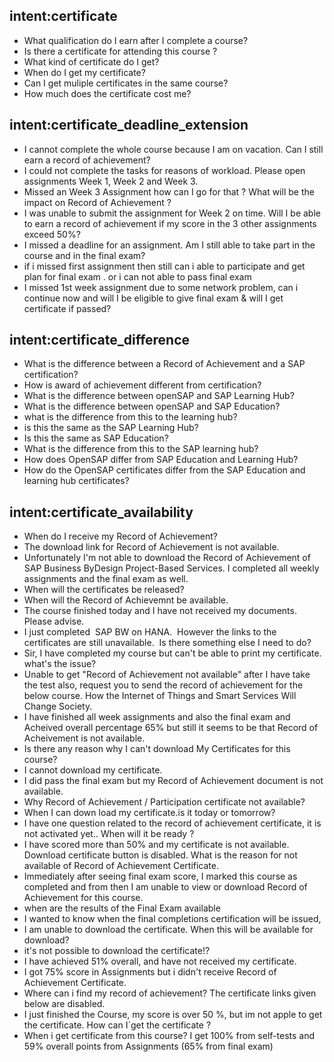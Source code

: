 ## intent:certificate
- What qualification do I earn after I complete a course?
- Is there a certificate for attending this course ?
- What kind of certificate do I get?
- When do I get my certificate?
- Can I get muliple certificates in the same course?
- How much does the certificate cost me?

## intent:certificate_deadline_extension
- I cannot complete the whole course because I am on vacation. Can I still earn a record of achievement?
- I could not complete the tasks for reasons of workload. Please open assignments Week 1, Week 2 and Week 3.
- Missed an Week 3 Assignment how can I go for that ? What will be the impact on Record of Achievement ?
- I was unable to submit the assignment for Week 2 on time. Will I be able to earn a record of achievement if my score in the 3 other assignments exceed 50%?
- I missed a deadline for an assignment. Am I still able to take part in the course and in the final exam?
- if i missed first assignment then still can i able to participate and get plan for final exam . or i can not able to pass final exam
- I missed 1st week assignment due to some network problem, can i continue now and will I be eligible to give final exam & will I get certificate if passed?

## intent:certificate_difference
- What is the difference between a Record of Achievement and a SAP certification?
- How is award of achievement different from certification?
- What is the difference between openSAP and SAP Learning Hub?
- What is the difference between openSAP and SAP Education?
- what is the difference from this to the learning hub? 
- is this the same as the SAP Learning Hub? 
- Is this the same as SAP Education? 
- What is the difference from this to the SAP learning hub? 
- How does OpenSAP differ from SAP Education and Learning Hub? 
- How do the OpenSAP certificates differ from the SAP Education and learning hub certificates?

## intent:certificate_availability
- When do I receive my Record of Achievement?
- The download link for Record of Achievement is not available. 
- Unfortunately I'm not able to download the Record of Achievement of SAP Business ByDesign Project-Based Services. I completed all weekly assignments and the final exam as well.
- When will the certificates be released? 
- When will the Record of Achievemnt be available.
- The course finished today and I have not received my documents. Please advise. 
- I just completed  SAP BW on HANA.  However the links to the certificates are still unavailable.  Is there something else I need to do?
- Sir, I have completed my course but can't be able to print my certificate. what's the issue?
- Unable to get "Record of Achievement not available" after I have take the test also, request you to send the record of achievement for the below course. How the Internet of Things and Smart Services Will Change Society.
- I have finished all week assignments and also the final exam and Acheived overall percentage 65% but still it seems to be that Record of Acheivement is not available.
- Is there any reason why I can't download My Certificates for this course?
- I cannot download my certificate.
- I did pass the final exam but my Record of Achievement document is not available.
- Why Record of Achievement / Participation certificate not available?
- When I can down load my certificate.is it today or tomorrow?
- I have one question related to the record of achievement certificate, it is not activated yet.. When will it be ready ?
- I have scored more than 50% and my certificate is not available. Download certificate button is disabled. What is the reason for not available of Record of Achievement Certificate.
- Immediately after seeing final exam score, I marked this course as completed and from then I am unable to view or download Record of Achievement for this course.
- when are the results of the Final Exam available
- I wanted to know when the final completions certification will be issued,
- I am unable to download the certificate. When this will be available for download?
- it's not possible to download the certificate!?
- I have achieved 51% overall, and have not received my certificate.
- I got 75% score in Assignments but i didn't receive Record of Achievement Certificate.
- Where can i find my record of achievement? The certificate links given below are disabled.
- I just finished the Course, my score is over 50 %, but im not apple to get the certificate. How can I´get the certificate ?
- When i get certificate from this course? I get 100% from self-tests and 59% overall points from Assignments (65% from final exam)